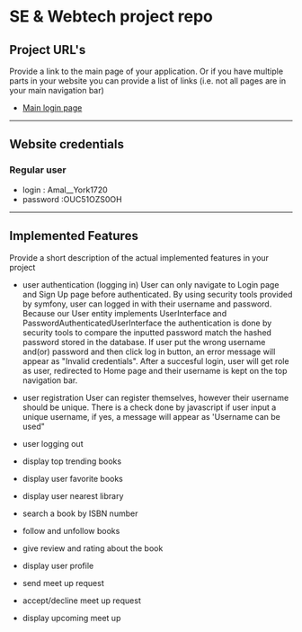 # SE & Webtech project repo

## Project URL's
Provide a link to the main page of your application. Or if you have multiple parts in your website you can provide a list of links (i.e. not all pages are in your main navigation bar)
* [Main login page](https://a22web13.studev.groept.be/public/)

---

## Website credentials
### Regular user
- login : Amal__York1720
- password :OUC51OZS0OH

---

## Implemented Features
Provide a short description of the actual implemented features in your project

* user authentication (logging in)
User can only navigate to Login page and Sign Up page before authenticated. By using security tools provided by symfony, user can logged in with their username and password. Because our User entity implements UserInterface and PasswordAuthenticatedUserInterface the authentication is done by security tools to compare the inputted password match the hashed password stored in the database. If user put the wrong username and(or) password and then click log in button, an error message will appear as "Invalid credentials". After a succesful login, user will get role as user, redirected to Home page and their username is kept on the top navigation bar.

* user registration
User can register themselves, however their username should be unique. There is a check done by javascript if user input a unique username, if yes, a message will appear as 'Username can be used"

* user logging out
* display top trending books
* display user favorite books
* display user nearest library
* search a book by ISBN number
* follow and unfollow books
* give review and rating about the book
* display user profile
* send meet up request
* accept/decline meet up request
* display upcoming meet up